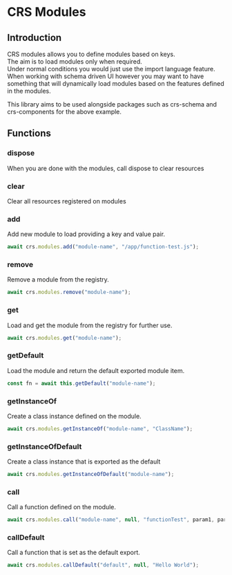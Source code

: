 # CRS Modules

## Introduction

CRS modules allows you to define modules based on keys.  
The aim is to load modules only when required.  
Under normal conditions you would just use the import language feature.
When working with schema driven UI however you may want to have something that will dynamically load modules based on the features defined in the modules.

This library aims to be used alongside packages such as crs-schema and crs-components for the above example.

## Functions

### dispose
When you are done with the modules, call dispose to clear resources

### clear
Clear all resources registered on modules

### add
Add new module to load providing a key and value pair.

```js
await crs.modules.add("module-name", "/app/function-test.js");
```
### remove
Remove a module from the registry.  

```js
await crs.modules.remove("module-name");
```
### get
Load and get the module from the registry for further use.

```js
await crs.modules.get("module-name");
```
### getDefault
Load the module and return the default exported module item.

```js
const fn = await this.getDefault("module-name");
```

### getInstanceOf
Create a class instance defined on the module.

```js
await crs.modules.getInstanceOf("module-name", "ClassName");
```

### getInstanceOfDefault
Create a class instance that is exported as the default

```js
await crs.modules.getInstanceOfDefault("module-name");
```
### call
Call a function defined on the module.

```js
await crs.modules.call("module-name", null, "functionTest", param1, param2);
```
### callDefault
Call a function that is set as the default export.

```js
await crs.modules.callDefault("default", null, "Hello World"); 
```
